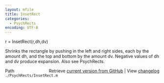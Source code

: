 ```yaml
---
layout: mfile
title: InsetRect
categories:
  - PsychRects
encoding: UTF-8
---
```


r = InsetRect\(r,dh,dv\)

Shrinks the rectangle by pushing in the left and right
sides, each by the amount dh, and the top and bottom by the amount dv.
Negative values of dh and dv produce expansion.
Also see PsychRects.


<div class="code_header" style="text-align:right;">
  <span style="float:left;">Path&nbsp;&nbsp;</span> <span class="counter">Retrieve <a href=
  "https://raw.github.com/Psychtoolbox-3/Psychtoolbox-3/beta/./PsychRects/InsetRect.m">current version from GitHub</a> | View <a href=
  "https://github.com/Psychtoolbox-3/Psychtoolbox-3/commits/beta/./PsychRects/InsetRect.m">changelog</a></span>
</div>
<div class="code">
  <code>./PsychRects/InsetRect.m</code>
</div>

